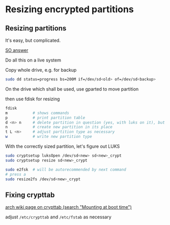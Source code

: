 # Resizing encrypted partitions

## Resizing partitions

It's easy, but complicated.

[SO answer](https://askubuntu.com/a/762184)

Do all this on a live system

Copy whole drive, e.g. for backup

``` bash
sudo dd status=progress bs=200M if=/dev/sd<old> of=/dev/sd<backup>
```

On the drive which shall be used, use gparted to move partition

then use fdisk for resizing

``` bash 
fdisk
m           # shows commands
p           # print partition table
d <n> n     # delete partition in question (yes, with luks on it), but don't delete luks signature
n           # create new partition in its place
t L <n>     # adjust partition type as necessary
w           # write new partition type
```

With the correctly sized partition, let's figure out LUKS

``` bash
sudo cryptsetup luksOpen /dev/sd<new> sd<new>_crypt
sudo cryptsetup resize sd<new>_crypt

sudo e2fsk  # will be autorecommended by next command
# press a
sudo resize2fs /dev/sd<new>_crypt
```


## Fixing crypttab

[arch wiki page on crypttab (search "Mounting at boot time")](https://wiki.archlinux.org/title/Dm-crypt/System_configuration)

adjust `/etc/crypttab` and `/etc/fstab` as necessary

